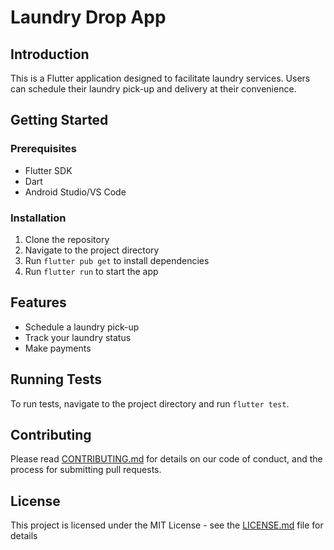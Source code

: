# Laundry Drop App

## Introduction

This is a Flutter application designed to facilitate laundry services. Users can schedule their laundry pick-up and delivery at their convenience.

## Getting Started

### Prerequisites

- Flutter SDK
- Dart
- Android Studio/VS Code

### Installation

1. Clone the repository
2. Navigate to the project directory
3. Run `flutter pub get` to install dependencies
4. Run `flutter run` to start the app

## Features

- Schedule a laundry pick-up
- Track your laundry status
- Make payments

## Running Tests

To run tests, navigate to the project directory and run `flutter test`.

## Contributing

Please read [CONTRIBUTING.md](CONTRIBUTING.md) for details on our code of conduct, and the process for submitting pull requests.

## License

This project is licensed under the MIT License - see the [LICENSE.md](LICENSE.md) file for details

